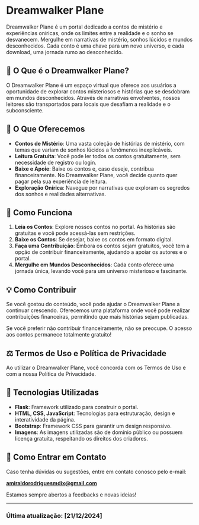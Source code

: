 # Dreamwalker Plane

Dreamwalker Plane é um portal dedicado a contos de mistério e experiências oníricas, onde os limites entre a realidade e o sonho se desvanecem. Mergulhe em narrativas de mistério, sonhos lúcidos e mundos desconhecidos. Cada conto é uma chave para um novo universo, e cada download, uma jornada rumo ao desconhecido.

## 🌌 O Que é o Dreamwalker Plane?

O Dreamwalker Plane é um espaço virtual que oferece aos usuários a oportunidade de explorar contos misteriosos e histórias que se desdobram em mundos desconhecidos. Através de narrativas envolventes, nossos leitores são transportados para locais que desafiam a realidade e o subconsciente.

## 📜 O Que Oferecemos

- **Contos de Mistério**: Uma vasta coleção de histórias de mistério, com temas que variam de sonhos lúcidos a fenômenos inexplicáveis.
- **Leitura Gratuita**: Você pode ler todos os contos gratuitamente, sem necessidade de registro ou login.
- **Baixe e Apoie**: Baixe os contos e, caso deseje, contribua financeiramente. No Dreamwalker Plane, você decide quanto quer pagar pela sua experiência de leitura.
- **Exploração Onírica**: Navegue por narrativas que exploram os segredos dos sonhos e realidades alternativas.

## 🚀 Como Funciona

1. **Leia os Contos**: Explore nossos contos no portal. As histórias são gratuitas e você pode acessá-las sem restrições.
2. **Baixe os Contos**: Se desejar, baixe os contos em formato digital.
3. **Faça uma Contribuição**: Embora os contos sejam gratuitos, você tem a opção de contribuir financeiramente, ajudando a apoiar os autores e o portal.
4. **Mergulhe em Mundos Desconhecidos**: Cada conto oferece uma jornada única, levando você para um universo misterioso e fascinante.

## 💡 Como Contribuir

Se você gostou do conteúdo, você pode ajudar o Dreamwalker Plane a continuar crescendo. Oferecemos uma plataforma onde você pode realizar contribuições financeiras, permitindo que mais histórias sejam publicadas.

Se você preferir não contribuir financeiramente, não se preocupe. O acesso aos contos permanece totalmente gratuito!

## ⚖️ Termos de Uso e Política de Privacidade

Ao utilizar o Dreamwalker Plane, você concorda com os Termos de Uso e com a nossa Política de Privacidade.

## 🔧 Tecnologias Utilizadas

- **Flask**: Framework utilizado para construir o portal.
- **HTML, CSS, JavaScript**: Tecnologias para estruturação, design e interatividade da página.
- **Bootstrap**: Framework CSS para garantir um design responsivo.
- **Imagens**: As imagens utilizadas são de domínio público ou possuem licença gratuita, respeitando os direitos dos criadores.

## 💬 Como Entrar em Contato

Caso tenha dúvidas ou sugestões, entre em contato conosco pelo e-mail:

**amiraldorodriguesmdix@gmail.com**

Estamos sempre abertos a feedbacks e novas ideias!

---

### Última atualização: [21/12/2024]
